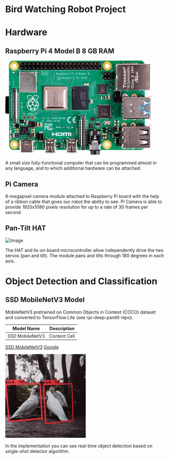 # Bird Watching Robot Project


# Hardware 

## Raspberry Pi 4 Model B 8 GB RAM
![Image](rasp_pi_4_b_03_anw.png)

A small size fully-functional computer that can be programmed almost in any language, and to which additional hardware can be attached.

## Pi Camera

8-megapixel camera module attached to Raspberry Pi board with the help of a ribbon cable that gives our robot the ability to see. 
Pi Camera is able to provide 1920x1080 pixels resolution for up to a rate of 30 frames per second

## Pan-Tilt HAT 

![Image](20210218_150350.gif)

The HAT and its on-board microcontroller allow independently drive the two servos (pan and tilt). 
The module pans and tilts through 180 degrees in each axis.


# Object Detection and Classification 

## SSD MobileNetV3 Model

MobileNetV3 pretrained on Common Objects in Context (COCO) dataset and converted to TensorFlow Lite (see rpi-deep-pantilt repo). 


| Model Name        | Description   |
| ----------------  | ------------- |
|  SSD MobileNetV3  | Content Cell  |

[SSD MobileNetV3](https://github.com/jennyrud01/rpi-deep-pantilt/tree/master/models/ "SSD MobileNetV3")
[Google](http://google.com/ "Google")

![Image](birds.gif)

In the implementation you can see real-time object detection based on single-shot detector algorithm. 
